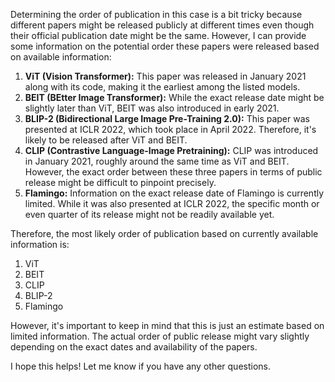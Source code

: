 Determining the order of publication in this case is a bit tricky because different papers might be released publicly at different times even though their official publication date might be the same. However, I can provide some information on the potential order these papers were released based on available information:

1. **ViT (Vision Transformer):** This paper was released in January 2021 along with its code, making it the earliest among the listed models.
2. **BEIT (BEtter Image Transformer):** While the exact release date might be slightly later than ViT, BEIT was also introduced in early 2021.
3. **BLIP-2 (Bidirectional Large Image Pre-Training 2.0):** This paper was presented at ICLR 2022, which took place in April 2022. Therefore, it's likely to be released after ViT and BEIT.
4. **CLIP (Contrastive Language-Image Pretraining):** CLIP was introduced in January 2021, roughly around the same time as ViT and BEIT. However, the exact order between these three papers in terms of public release might be difficult to pinpoint precisely.
5. **Flamingo:** Information on the exact release date of Flamingo is currently limited. While it was also presented at ICLR 2022, the specific month or even quarter of its release might not be readily available yet.

Therefore, the most likely order of publication based on currently available information is:

1. ViT
2. BEIT
3. CLIP
4. BLIP-2
5. Flamingo

However, it's important to keep in mind that this is just an estimate based on limited information. The actual order of public release might vary slightly depending on the exact dates and availability of the papers.

I hope this helps! Let me know if you have any other questions.
